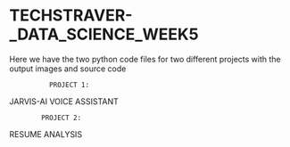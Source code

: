 # TECHSTRAVER-_DATA_SCIENCE_WEEK5

Here we have the two python code files for two different projects with the output images and source code


              PROJECT 1:
JARVIS-AI VOICE ASSISTANT
            
            PROJECT 2:
RESUME ANALYSIS
